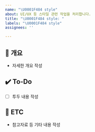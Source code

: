 ```yaml
---
name: "\U0001F484 style"
about: UI/UX 등 스타일 관련 작업을 처리합니다.
title: "\U0001F484 style: "
labels: "\U0001F484 style"
assignees: ''

---
```


## 📝 개요
- 자세한 개요 작성

## ✔️ To-Do
- [ ] 투두 내용 작성

## 👀 ETC
- 참고자료 등 기타 내용 작성